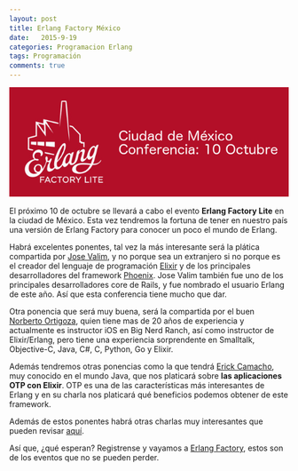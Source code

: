 ```yaml
---
layout: post
title: Erlang Factory México
date:   2015-9-19
categories: Programacion Erlang
tags: Programación
comments: true
---
```


![Erlang Factory](../images/banner_erlconf.png)

El próximo 10 de octubre se llevará a cabo el evento **Erlang Factory Lite** en la ciudad de México. Esta vez tendremos la fortuna de tener en nuestro país una versión de Erlang Factory para conocer un poco el mundo de Erlang.

Habrá excelentes ponentes, tal vez la más interesante será la plática compartida por [Jose Valim](https://twitter.com/josevalim), y no porque sea un extranjero si no porque es el creador del lenguaje de programación [Elixir](http://elixir-lang.org/) y de los principales desarrolladores del framework [Phoenix](http://www.phoenixframework.org/). Jose Valim también fue uno de los principales desarrolladores core de Rails, y fue nombrado el usuario Erlang de este año. Así que esta conferencia tiene mucho que dar.

Otra ponencia que será muy buena, será la compartida por el buen [Norberto Ortigoza](https://twitter.com/hiphoox), quien tiene mas de 20 años de experiencia y actualmente es instructor iOS en Big Nerd Ranch, así como instructor de Elixir/Erlang, pero tiene una experiencia sorprendente en Smalltalk, Objective-C, Java, C#, C, Python, Go y Elixir.

Además tendremos otras ponencias como la que tendrá [Erick Camacho](https://twitter.com/ecamacho), muy conocido en el mundo Java, que nos platicará sobre **las aplicaciones OTP con Elixir**. OTP es una de las características más interesantes de Erlang y en su charla nos platicará qué beneficios podemos obtener de este framework.

Además de estos ponentes habrá otras charlas muy interesantes que pueden revisar [aquí](http://www.erlang-factory.com/mexico2015/#speakers).

Así que, ¿qué esperan? Registrense y vayamos a [Erlang Factory](http://www.erlang-factory.com/mexico2015/home), estos son de los eventos que no se pueden perder.
